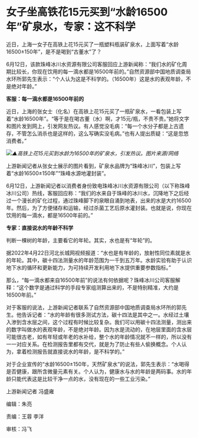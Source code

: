 

# 女子坐高铁花15元买到“水龄16500年”矿泉水，专家：这不科学

近日，上海一女子在高铁上花15元买了一瓶塑料瓶装矿泉水，上面写着“水龄16500±150年”，是不是喝到“古董水”了？

6月12日，该款珠峰冰川水资源有限公司客服回应上游新闻称：“我们水的矿化周期比较长，你现在饮用的每一滴水都是16500年前的。”自然资源部中国地质调查局水环所郭先生表示：“个人认为这是不科学的。（16500年）这是水的表观年龄，不是绝对年龄。”

**客服：每一滴水都是16500年前的**

近日，上海的张女士（化名）在高铁上花15元买了一瓶矿泉水，一看包装上写着“水龄16500年”。“等于是在喝古董（水）啊，才15元/瓶，不贵不贵。”她将文字和图片发到网上，引发网友热议。有人感觉没毛病：“每一个水分子都是上古遗存，不管怎么消杀也是这样的，这么写确实没毛病。”也有人提出质疑：“这是忽悠消费者。”

![](https://inews.gtimg.com/om_bt/OdSgPgUV4tb3XoCu3BBuFwm-3ABdT9q-MFJBRpskm_-6gAA/1000)_▲高铁上花15元买到水龄为16500年的矿泉水，引发热议。图片来源/网络_

上游新闻记者从张女士展示的图片看到，矿泉水品牌为“珠峰冰川”，包装上写着“水龄16500±150年”“珠峰水源地灌封装”。

6月12日，上游新闻记者以消费者身份致电珠峰冰川水资源有限公司（以下称珠峰冰川公司）热线，客服回应称：“我们的水来自于珠峰的冰川水，沉降地下之后经过一个漫长的矿化过程，通过珠峰脚下的泉眼自涌到地表，出来的水是大约16500年。然后，为了方便储存和运输，经过杀菌工艺后原水灌封装。也就是说，你现在饮用的每一滴水，都是16500年前的。”

**专家：直接说水的年龄不科学**

判断一棵树的年龄，主要看它的年轮。其实，水也是有“年轮”的。

据2022年4月22日河北长城网视频报道：“水也是有年龄的，放射性同位素就是水的年轮。其中，碳十四法测量水的年龄范围为一千到五万年。水龄实验有助于认识地下水的循环和更新能力，为可持续开发利用地下水提供重要参数指标。”

那么，“每一滴水都来自16500年前”的说法有何依据呢？珠峰冰川公司客服解释：“这个数字是通过科学的手段专家组测算出来的，不是特别精准，大约是16500年前。”

对于客服的说法，上游新闻记者联系了自然资源部中国地质调查局水环所的郭先生。他告诉记者：“水的年龄有很多测试方法，碳十四法是其中之一。水经过土壤入渗到含水层之间，这个过程有时候比较复杂。我们可以用碳十四法测量，测出来的数字叫做水的表观年龄，不是绝对年龄。因为水是流动的，在地层里面的含水层可能很古老，如有年轻或年老的水补给，整个水的年龄情况就不一样的，所以没有一一对应关系。在检测报告里都有交代，就是为了防止有些人偷换概念。个人认为，拿着检测报告就直接说水的年龄，是不科学的。”

对于企业宣传的“水龄16500±150年，天然矿泉水”的说法，郭先生表示：“水喝得是否健康，跟所含微量元素有关。个人认为，健康水与水的年龄是两码事。水的年龄只能代表这是比较干净一点的水，没有现在的一些工业污染。”

上游新闻记者 冯盛雍

编辑：朱亮

责编：王蓉 李洋

审核：冯飞

